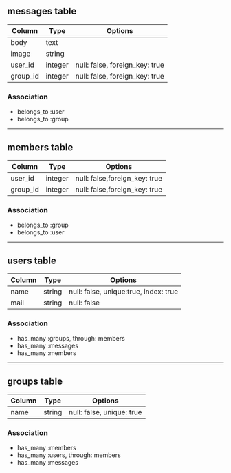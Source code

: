 ## messages table

|Column|Type|Options|
|------|----|-------|
|body|text| |
|image|string| |
|user_id|integer|null: false, foreign_key: true|
|group_id|integer|null: false, foreign_key: true|

### Association
- belongs_to :user
- belongs_to :group
___________________________________________________________

## members table

|Column|Type|Options|
|------|----|-------|
|user_id|integer|null: false,foreign_key: true|
|group_id|integer|null: false,foreign_key: true|

### Association
- belongs_to :group
- belongs_to :user
___________________________________________________________

## users table

|Column|Type|Options|
|------|----|-------|
|name|string|null: false, unique:true, index: true|
|mail|string|null: false|

### Association
- has_many :groups, through: members
- has_many :messages
- has_many :members
___________________________________________________________

## groups table

|Column|Type|Options|
|------|----|-------|
|name|string|null: false, unique: true|

### Association
- has_many :members
- has_many :users, through: members
- has_many :messages

